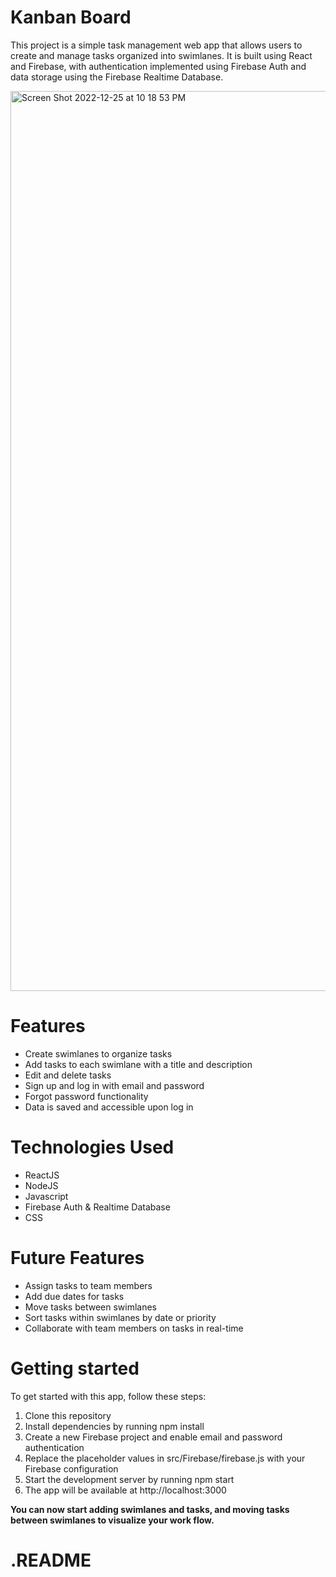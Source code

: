 # Kanban Board
This project is a simple task management web app that allows users to create and manage tasks organized into swimlanes. It is built using React and Firebase, with authentication implemented using Firebase Auth and data storage using the Firebase Realtime Database.

<img width="1440" alt="Screen Shot 2022-12-25 at 10 18 53 PM" src="https://user-images.githubusercontent.com/58542001/209496168-1671b8bf-48c0-481a-a52a-831772b9e933.png">

# Features
* Create swimlanes to organize tasks
* Add tasks to each swimlane with a title and description
* Edit and delete tasks
* Sign up and log in with email and password
* Forgot password functionality
* Data is saved and accessible upon log in

# Technologies Used
* ReactJS
* NodeJS
* Javascript
* Firebase Auth & Realtime Database
* CSS

# Future Features
* Assign tasks to team members
* Add due dates for tasks
* Move tasks between swimlanes
* Sort tasks within swimlanes by date or priority
* Collaborate with team members on tasks in real-time

# Getting started
To get started with this app, follow these steps:

1. Clone this repository
2. Install dependencies by running npm install
3. Create a new Firebase project and enable email and password authentication
4. Replace the placeholder values in src/Firebase/firebase.js with your Firebase configuration
4. Start the development server by running npm start
5. The app will be available at http://localhost:3000

**You can now start adding swimlanes and tasks, and moving tasks between swimlanes to visualize your work flow.**

# .README
